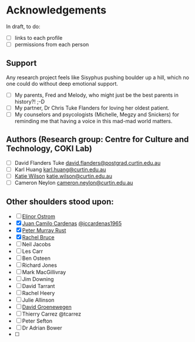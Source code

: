 # Acknowledgements
In draft, to do:
 - [ ] links to each profile
 - [ ] permissions from each person

## Support
Any research project feels like Sisyphus pushing boulder up a hill, which no one could do without deep emotional support.
 - [ ] My parents, Fred and Melody, who might just be the best parents in history?! ;-D
 - [ ] My partner, Dr Chris Tuke Flanders for loving her oldest patient.
 - [ ] My counselors and psycologists (Michelle, Megzy and Snickers) for reminding me that having a voice in this mad-mad world matters. 

## Authors (Research group: Centre for Culture and Technology, COKI Lab)
 - [ ] David Flanders Tuke <david.flanders@postgrad.curtin.edu.au>
 - [ ] Karl Huang <karl.huang@curtin.edu.au>
 - [ ] [Katie Wilson](https://orcid.org/0000-0001-8705-1027) <katie.wilson@curtin.edu.au>
 - [ ] Cameron Neylon <cameron.neylon@curtin.edu.au>

## Other shoulders stood upon:
 - [ ] [Elinor Ostrom](https://scholar.google.com/citations?user=RKN66-kAAAAJ&hl=en)
 - [x] [Juan Camilo Cardenas](https://scholar.google.com.co/citations?user=yfeFFpIAAAAJ&hl=en) [@jccardenas1965](https://twitter.com/jccardenas1965)
 - [x] [Peter Murray Rust](https://en.wikipedia.org/wiki/Peter_Murray-Rust)
 - [x] [Rachel Bruce](https://uk.linkedin.com/in/rachelbruce)
 - [ ] Neil Jacobs
 - [ ] Les Carr
 - [ ] Ben Osteen
 - [ ] Richard Jones
 - [ ] Mark MacGillivray
 - [ ] Jim Downing
 - [ ] David Tarrant
 - [ ] Rachel Heery
 - [ ] Julie Allinson
 - [ ] [David Groenewegen](https://scholar.google.com/citations?user=lUr9owMAAAAJ)
 - [ ] Thierry Carrez @tcarrez
 - [ ] Peter Sefton
 - [ ] Dr Adrian Bower
 - [ ] 
